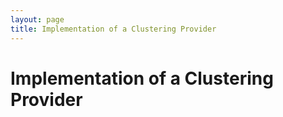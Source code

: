 ```yaml
---
layout: page
title: Implementation of a Clustering Provider
---
```


# Implementation of a Clustering Provider
